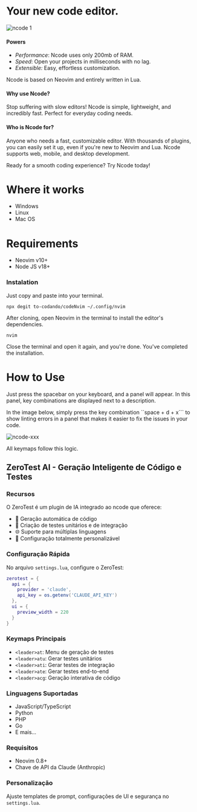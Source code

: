 # Your new code editor.

![ncode 1](https://github.com/user-attachments/assets/7f965663-a54e-4a95-8901-e7c879a1c866)

#### Powers

* _Performance_: Ncode uses only 200mb of RAM.
* _Speed_: Open your projects in milliseconds with no lag.
* _Extensible:_ Easy, effortless customization.

Ncode is based on Neovim and entirely written in Lua.

#### Why use Ncode?

Stop suffering with slow editors! Ncode is simple, lightweight, and incredibly fast. Perfect for everyday coding needs.

#### Who is Ncode for?

Anyone who needs a fast, customizable editor. With thousands of plugins, you can easily set it up, even if you're new to Neovim and Lua. Ncode supports web, mobile, and desktop development.

Ready for a smooth coding experience? Try Ncode today!

# Where it works

- Windows
- Linux
- Mac OS

# Requirements

- Neovim v10+
- Node JS v18+

### Instalation

Just copy and paste into your terminal.

```raw
npx degit to-codando/codeNvim ~/.config/nvim
```

After cloning, open Neovim in the terminal to install the editor's dependencies.

```raw
nvim 
```

Close the terminal and open it again, and you're done. You've completed the installation.

# How to Use

Just press the spacebar on your keyboard, and a panel will appear. In this panel, key combinations are displayed next to a description.

In the image below, simply press the key combination ``space + d + x``` to show linting errors in a panel that makes it easier to fix the issues in your code.

![ncode-xxx](https://github.com/user-attachments/assets/bb603f22-b5fa-4fea-b9b3-a1d9b4fc4b47)

All keymaps follow this logic.

## ZeroTest AI - Geração Inteligente de Código e Testes

### Recursos

O ZeroTest é um plugin de IA integrado ao ncode que oferece:

- 🤖 Geração automática de código
- 🧪 Criação de testes unitários e de integração
- 🌐 Suporte para múltiplas linguagens
- 🔧 Configuração totalmente personalizável

### Configuração Rápida

No arquivo `settings.lua`, configure o ZeroTest:

```lua
zerotest = {
  api = {
    provider = 'claude',
    api_key = os.getenv('CLAUDE_API_KEY')
  },
  ui = {
    preview_width = 220
  }
}
```

### Keymaps Principais

- `<leader>at`: Menu de geração de testes
- `<leader>atu`: Gerar testes unitários
- `<leader>ati`: Gerar testes de integração
- `<leader>ate`: Gerar testes end-to-end
- `<leader>acg`: Geração interativa de código

### Linguagens Suportadas

- JavaScript/TypeScript
- Python
- PHP
- Go
- E mais...

### Requisitos

- Neovim 0.8+
- Chave de API da Claude (Anthropic)

### Personalização

Ajuste templates de prompt, configurações de UI e segurança no `settings.lua`.


